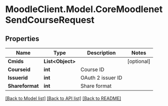 # MoodleClient.Model.CoreMoodlenetSendCourseRequest

## Properties

Name | Type | Description | Notes
------------ | ------------- | ------------- | -------------
**Cmids** | **List&lt;Object&gt;** |  | [optional] 
**Courseid** | **int** | Course ID | 
**Issuerid** | **int** | OAuth 2 issuer ID | 
**Shareformat** | **int** | Share format | 

[[Back to Model list]](../README.md#documentation-for-models) [[Back to API list]](../README.md#documentation-for-api-endpoints) [[Back to README]](../README.md)

